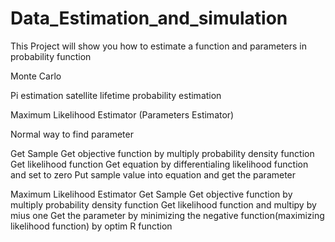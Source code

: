 # Data_Estimation_and_simulation
This Project will show you how to estimate a function and parameters in probability function

Monte Carlo

Pi estimation
satellite lifetime probability estimation

Maximum Likelihood Estimator (Parameters Estimator)

Normal way to find parameter

Get Sample
Get objective function by multiply probability density function
Get likelihood function
Get equation by differentialing likelihood function and set to zero
Put sample value into equation and get the parameter

Maximum Likelihood Estimator
Get Sample
Get objective function by multiply probability density function
Get likelihood function and multipy by mius one
Get the parameter by minimizing the negative function(maximizing likelihood function) by optim R function

